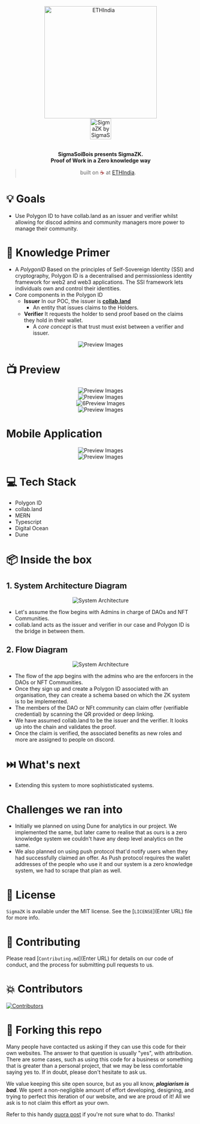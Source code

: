 <div align="center">
  <img alt="ETHIndia" src="Assests/ETHIndia.png" height="300"/>
</div>
<div align="center">
  <img alt="SigmaZK by SigmaSoiBois" src="Assests/Logo.png" height="56" />
</div>

<br>
<p align="center">
<b>SigmaSoiBois presents SigmaZK.
<br>
Proof of Work in a Zero knowledge way</b>
</p>
<blockquote align="center">built on <span style="color: #8b0000;">☕</span> at <a href="https://ethindia.co/">ETHIndia</a>.

</blockquote>

# 💡 Goals

- Use Polygon ID to have collab.land as an issuer and verifier whilst allowing for discod admins and community managers more power to manage their community. 

# 🧠 Knowledge Primer

- A _PolygonID_ Based on the principles of Self-Sovereign Identity (SSI) and cryptography, Polygon ID is a decentralised and permissionless identity framework for web2 and web3 applications. The SSI framework lets individuals own and control their identities.
- Core components in the Polygon ID
  - **Issuer** In our POC, the issuer is <b>[collab.land](https://www.collab.land/)</b>
    - An entity that issues claims to the Holders. 
  - **Verifier** It requests the holder to send proof based on the claims they hold in their wallet. 
    - A _core concept_ is that trust must exist between a verifier and issuer. 

<div align="center">
  <img alt="Preview Images" src="Assests/Preview1.png" />
</div>

# 📺 Preview

<div align="center">
  <img alt="Preview Images" src="Assests/Cover.png" />
</div>
<div align="center">
  <img alt="Preview Images" src="Assests/preview2.png" />
</div>
<div align="center">
  <img alt="6Preview Images" src="Assests/preview3.png" />
</div>
<div align="center">
  <img alt="Preview Images" src="Assests/preview4.png" />
</div>

# Mobile Application 

<div align="center">
  <img alt="Preview Images" src="Assests/preview5.png" />
</div>
<div align="center">
  <img alt="Preview Images" src="Assests/preview6.png" />
</div>

# 💻 Tech Stack

- Polygon ID
- collab.land
- MERN 
- Typescript 
- Digital Ocean 
- Dune 

# 📦 Inside the box
## 1. System Architecture Diagram

<div align="center">
  <img alt="System Architecture" src="Assests/Architecture.jpg" />
</div>

- Let's assume the flow begins with Admins in charge of DAOs and NFT Communities. 
- collab.land acts as the issuer and verifier in our case and Polygon ID is the bridge in between them. 

## 2. Flow Diagram 

<div align="center">
  <img alt="System Architecture" src="Assests/Flowchart.jpg" />
</div>

- The flow of the app begins with the admins who are the enforcers in the DAOs or NFT Communities. 
- Once they sign up and create a Polygon ID associated with an organisation, they can create a schema based on which the ZK system is to be implemented. 
- The members of the DAO or NFt community can claim offer (verifiable credential) by scanning the QR provided or deep linking. 
- We have assumed collab.land to be the issuer and the verifier. It looks up into the chain and validates the proof. 
- Once the claim is verified, the associated benefits as new roles and more are assigned to people on discord. 

# ⏭️ What's next

- Extending this system to more sophististicated systems. 

#   Challenges we ran into

- Initially we planned on using Dune for analytics in our project. We implemented the same, but later came to realise that as ours is a zero knowledge system we couldn't have any deep level analytics on the same. 
- We also planned on using push protocol that'd notify users when they had successfully claimed an offer. As Push protocol requires the wallet addresses of the people who use it and our system is a zero knowledge system, we had to scrape that plan as well. 

# 📜 License

`SigmaZK` is available under the MIT license. See the [`LICENSE`](Enter URL) file for more info.

# 🤝 Contributing

Please read [`Contributing.md`](Enter URL) for details on our code of conduct, and the process for submitting pull requests to us.

# 💥 Contributors

<a href="https://github.com/gitaalekhyapaul/ETHIndia2022-SigmaSoiBois/graphs/contributors">
<img src="https://contrib.rocks/image?repo=gitaalekhyapaul/ETHIndia2022-SigmaSoiBois" alt="Contributors">
</a>
                                                                                  
# 🚨 Forking this repo

Many people have contacted us asking if they can use this code for their own websites. The answer to that question is usually "yes", with attribution. There are some cases, such as using this code for a business or something that is greater than a personal project, that we may be less comfortable saying yes to. If in doubt, please don't hesitate to ask us.

We value keeping this site open source, but as you all know, _**plagiarism is bad**_. We spent a non-negligible amount of effort developing, designing, and trying to perfect this iteration of our website, and we are proud of it! All we ask is to not claim this effort as your own.

Refer to this handy [quora post](https://www.quora.com/Is-it-bad-to-copy-other-peoples-code) if you're not sure what to do. Thanks!
